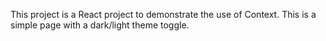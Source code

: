 This project is a React project to demonstrate the use of Context. This is a simple page with a dark/light theme toggle.

